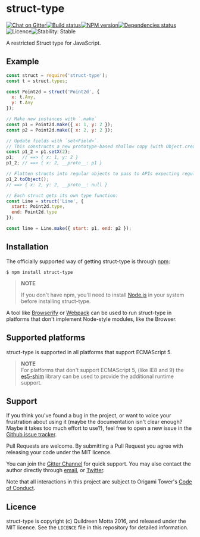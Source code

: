 struct-type
===========

[![Chat on Gitter](https://img.shields.io/gitter/room/origamitower/discussion.svg?style=flat-square)](https://gitter.im/origamitower/discussion)[![Build status](https://img.shields.io/travis/origamitower/struct-type/master.svg?style=flat-square)](https://travis-ci.org/origamitower/struct-type)[![NPM version](https://img.shields.io/npm/v/struct-type.svg?style=flat-square)](https://npmjs.org/package/struct-type)[![Dependencies status](https://img.shields.io/david/origamitower/struct-type.svg?style=flat-square)](https://david-dm.org/origamitower/struct-type)![Licence](https://img.shields.io/npm/l/struct-type.svg?style=flat-square&label=licence)![Stability: Stable](https://img.shields.io/badge/stability-experimental-oranga.svg?style=flat-square)

A restricted Struct type for JavaScript.


## Example

```js
const struct = require('struct-type');
const t = struct.types;

const Point2d = struct('Point2d', {
  x: t.Any,
  y: t.Any
});

// Make new instances with `.make`
const p1 = Point2d.make({ x: 1, y: 2 });
const p2 = Point2d.make({ x: 2, y: 2 });

// Update fields with `set<Field>`. 
// This constructs a new prototype-based shallow copy (with Object.create):
const p1_2 = p1.setX(2);
p1;   // ==> { x: 1, y: 2 }
p1_2; // ==> { x: 2, __proto__: p1 }

// Flatten structs into regular objects to pass to APIs expecting regular JS objects:
p1_2.toObject();
// ==> { x: 2, y: 2, __proto__: null }

// Each struct gets its own type function:
const Line = struct('Line', {
  start: Point2d.type,
  end: Point2d.type
});

const line = Line.make({ start: p1, end: p2 });
```

## Installation

The officially supported way of getting struct-type is through [npm][]:

    $ npm install struct-type

> **NOTE**
>
> If you don't have npm, you'll need to install [Node.js][] in your
> system before installing struct-type.

A tool like [Browserify][] or [Webpack][] can be used to run struct-type in
platforms that don't implement Node-style modules, like the Browser.

[Node.js]: https://nodejs.org/
[npm]: https://www.npmjs.com
[Browserify]: http://browserify.org/
[Webpack]: https://webpack.github.io/


## Supported platforms

struct-type is supported in all platforms that support ECMAScript 5.


> **NOTE**  
> For platforms that don't support ECMAScript 5, (like IE8 and 9) the
> [es5-shim][] library can be used to provide the additional runtime
> support.

[es5-shim]: https://github.com/es-shims/es5-shim


## Support

If you think you've found a bug in the project, or want to voice your
frustration about using it (maybe the documentation isn't clear enough? Maybe
it takes too much effort to use?), feel free to open a new issue in the
[Github issue tracker](https://github.com/origamitower/struct-type/issues).

Pull Requests are welcome. By submitting a Pull Request you agree with releasing
your code under the MIT licence.

You can join the [Gitter Channel](https://gitter.im/origamitower/discussion) for
quick support. You may also contact the author directly through
[email](mailto:queen@robotlolita.me), or
[Twitter](https://twitter.com/robotlolita).

Note that all interactions in this project are subject to Origami Tower's
[Code of Conduct](https://github.com/origamitower/struct-type/blob/master/CODE_OF_CONDUCT.md).


## Licence

struct-type is copyright (c) Quildreen Motta 2016, and released under the MIT licence. See the `LICENCE` file in this repository for detailed information.
